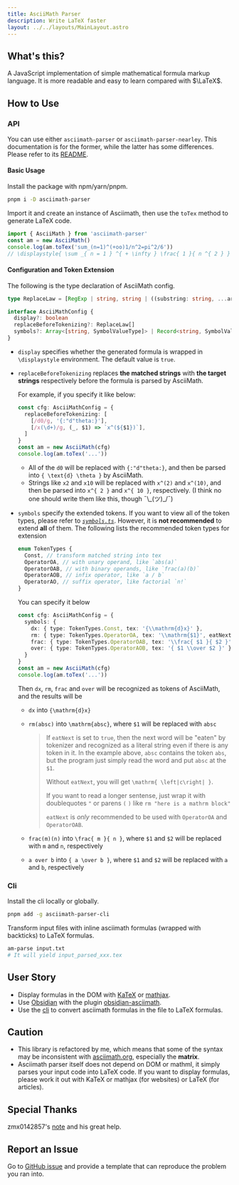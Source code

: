 ```yaml
---
title: AsciiMath Parser
description: Write LaTeX faster
layout: ../../layouts/MainLayout.astro
---
```


## What's this?

A JavaScript implementation of simple mathematical formula markup language. It is more readable and easy to learn compared with $\LaTeX$.

## How to Use

### API

You can use either `asciimath-parser` or `asciimath-parser-nearley`. This documentation is for the former, while the latter has some differences. Please refer to its [README](https://github.com/widcardw/asciimath-parser/tree/main/packages/nearley).

#### Basic Usage

Install the package with npm/yarn/pnpm.

```sh
pnpm i -D asciimath-parser
```

Import it and create an instance of Asciimath, then use the `toTex` method to generate LaTeX code.

```js
import { AsciiMath } from 'asciimath-parser'
const am = new AsciiMath()
console.log(am.toTex('sum_(n=1)^(+oo)1/n^2=pi^2/6'))
// \displaystyle{ \sum _{ n = 1 } ^{ + \infty } \frac{ 1 }{ n ^{ 2 } } = \frac{ \pi ^{ 2 } }{ 6 } }
```

#### Configuration and Token Extension

The following is the type declaration of AsciiMath config.

```ts
type ReplaceLaw = [RegExp | string, string | ((substring: string, ...args: any[]) => string)]

interface AsciiMathConfig {
  display?: boolean
  replaceBeforeTokenizing?: ReplaceLaw[]
  symbols?: Array<[string, SymbolValueType]> | Record<string, SymbolValueType>
}
```

-   `display` specifies whether the generated formula is wrapped in `\displaystyle` environment. The default value is `true`.

-   `replaceBeforeTokenizing` replaces **the matched strings** with **the target strings** respectively before the formula is parsed by AsciiMath.

    For example, if you specify it like below:

    ```ts
    const cfg: AsciiMathConfig = {
      replaceBeforeTokenizing: [
        [/d0/g, '{:"d"theta:}'],
        [/x(\d+)/g, (_, $1) => `x^(${$1})`],
      ]
    }
    const am = new AsciiMath(cfg)
    console.log(am.toTex('...'))
    ```

    -   All of the `d0` will be replaced with `{:"d"theta:}`, and then be parsed into `{ \text{d} \theta }` by AsciiMath.
    -   Strings like `x2` and `x10` will be replaced with `x^(2)` and `x^(10)`, and then be parsed into `x^{ 2 }` and `x^{ 10 }`, respectively. (I think no one should write them like this, though ¯\\\_(ツ)\_/¯)

-   `symbols` specify the extended tokens. If you want to view all of the token types, please refer to [_`symbols.ts`_](https://github.com/widcardw/asciimath-parser/blob/main/packages/core/src/symbols.ts). However, it is **not recommended** to extend **all** of them. The following lists the recommended token types for extension

    ```ts
    enum TokenTypes {
      Const, // transform matched string into tex
      OperatorOA, // with unary operand, like `abs(a)`
      OperatorOAB, // with binary operands, like `frac(a)(b)`
      OperatorAOB, // infix operator, like `a / b`
      OperatorAO, // suffix operator, like factorial `n!`
    }
    ```

    You can specify it below

    ```ts
    const cfg: AsciiMathConfig = {
      symbols: {
        dx: { type: TokenTypes.Const, tex: '{\\mathrm{d}x}' },
        rm: { type: TokenTypes.OperatorOA, tex: '\\mathrm{$1}', eatNext: true },
        frac: { type: TokenTypes.OperatorOAB, tex: '\\frac{ $1 }{ $2 }' },
        over: { type: TokenTypes.OperatorAOB, tex: '{ $1 \\over $2 }' },
      }
    }
    const am = new AsciiMath(cfg)
    console.log(am.toTex('...'))
    ```

    Then `dx`, `rm`, `frac` and `over` will be recognized as tokens of AsciiMath, and the results will be

    -   `dx` into `{\mathrm{d}x}`
    -   `rm(absc)` into `\mathrm{absc}`, where `$1` will be replaced with `absc`

        > If `eatNext` is set to `true`, then the next word will be "eaten" by tokenizer and recognized as a literal string
        > even if there is any token in it. In the example above, `absc` contains the token `abs`, but the
        > program just simply read the word and put `absc` at the `$1`.
        >
        > Without `eatNext`, you will get `\mathrm{ \left|c\right| }`.
        >
        > If you want to read a longer sentense, just wrap it with doublequotes `"` or
        > parens `(` `)` like `rm "here is a mathrm block"`
        >
        > `eatNext` is *only* recommended to be used with `OperatorOA` and `OperatorOAB`.

    -   `frac(m)(n)` into `\frac{ m }{ n }`, where `$1` and `$2` will be replaced with `m` and `n`, respectively
    -   `a over b` into `{ a \over b }`, where `$1` and `$2` will be replaced with `a` and `b`, respectively

### Cli

Install the cli locally or globally.

```sh
pnpm add -g asciimath-parser-cli
```

Transform input files with inline asciimath formulas (wrapped with backticks) to LaTeX formulas.

```sh
am-parse input.txt
# It will yield input_parsed_xxx.tex
```

## User Story

- Display formulas in the DOM with [KaTeX](https://katex.org) or [mathjax](https://mathjax.org).
- Use [Obsidian](https://obsidian.md) with the plugin [obsidian-asciimath](https://github.com/widcardw/obsidian-asciimath).
- Use the [cli](https://npmjs.com/package/asciimath-parser-cli) to convert asciimath formulas in the file to LaTeX formulas.

## Caution

- This library is refactored by me, which means that some of the syntax may be inconsistent with [asciimath.org](http://asciimath.org), especially the **matrix**.
- Asciimath parser itself does not depend on DOM or mathml, it simply parses your input code into LaTeX code. If you want to display formulas, please work it out with KaTeX or mathjax (for websites) or LaTeX (for articles).

## Special Thanks

zmx0142857's [note](https://zmx0142857.github.io/note) and his great help.

## Report an Issue

Go to [GitHub issue](https://github.com/widcardw/asciimath-parser/issues) and provide a template that can reproduce the problem you ran into.

